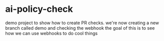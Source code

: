 # ai-policy-check
demo project to show how to create PR checks.
we're now creating a new branch called demo and checking the webhook
the goal of this is to see how we can use webhooks to do cool things
